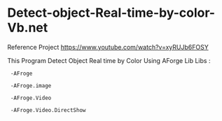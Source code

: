 # Detect-object-Real-time-by-color-Vb.net
Reference Project
https://www.youtube.com/watch?v=xyRUJb6FOSY

This Program Detect Object Real time by Color Using AForge Lib
Libs :

     -AFroge
     
     -AFroge.image
     
     -AFroge.Video
     
     -AFroge.Video.DirectShow
     
